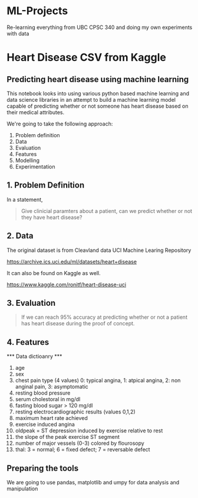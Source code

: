 # ML-Projects

Re-learning everything from UBC CPSC 340 and doing my own experiments with data

# Heart Disease CSV from Kaggle

## Predicting heart disease using machine learning

This notebook looks into using various python based machine learning and data science libraries in an attempt to build a machine learning model capable of predicting whether or not someone has heart disease based on their medical attributes. 

We're going to take the following approach:

1. Problem definition
2. Data
3. Evaluation
4. Features
5. Modelling
6. Experimentation

## 1. Problem Definition

In a statement,

> Give clinicial paramters about a patient, can we predict whether or not they have heart disease?

## 2. Data

The original dataset is from Cleavland data UCI Machine Learing Repository

https://archive.ics.uci.edu/ml/datasets/heart+disease

It can also be found on Kaggle as well.

https://www.kaggle.com/ronitf/heart-disease-uci



## 3. Evaluation

> If we can reach 95% accuracy at predicting whether or not a patient has heart disease during the proof of concept.

## 4. Features

*** Data dictioanry ***

1. age
2. sex
3. chest pain type (4 values) 0: typical angina, 1: atpical angina, 2: non anginal pain, 3: asymptomatic
4. resting blood pressure
5. serum cholestoral in mg/dl
6. fasting blood sugar > 120 mg/dl
7. resting electrocardiographic results (values 0,1,2)
8. maximum heart rate achieved
9. exercise induced angina
10. oldpeak = ST depression induced by exercise relative to rest
11. the slope of the peak exercise ST segment
12. number of major vessels (0-3) colored by flourosopy
13. thal: 3 = normal; 6 = fixed defect; 7 = reversable defect

## Preparing the tools

We are going to use pandas, matplotlib and umpy for data analysis and manipulation
